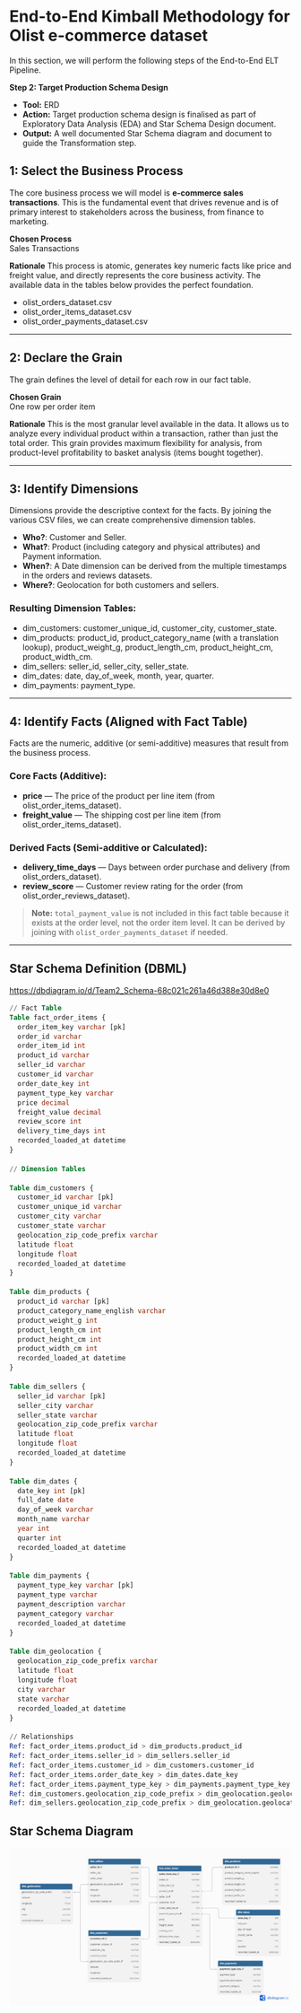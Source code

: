 # End-to-End Kimball Methodology for Olist e-commerce dataset #

In this section, we will perform the following steps of the End-to-End ELT Pipeline.

**Step 2: Target Production Schema Design**

- **Tool:** ERD
- **Action:** Target production schema design is finalised as part of Exploratory Data Analysis (EDA) and Star Schema Design document.
- **Output:** A well documented Star Schema diagram and document to guide the Transformation step.

## 1: Select the Business Process
The core business process we will model is **e-commerce sales transactions**. This is the fundamental event that drives revenue and is of primary interest to stakeholders across the business, from finance to marketing.

**Chosen Process**  
Sales Transactions

**Rationale**
This process is atomic, generates key numeric facts like price and freight value, and directly represents the core business activity. The available data in the tables below provides the perfect foundation.

- olist_orders_dataset.csv  
- olist_order_items_dataset.csv  
- olist_order_payments_dataset.csv  


---

## 2: Declare the Grain
The grain defines the level of detail for each row in our fact table.

**Chosen Grain**  
One row per order item

**Rationale**
This is the most granular level available in the data. It allows us to analyze every individual product within a transaction, rather than just the total order. This grain provides maximum flexibility for analysis, from product-level profitability to basket analysis (items bought together).

---

## 3: Identify Dimensions
Dimensions provide the descriptive context for the facts. By joining the various CSV files, we can create comprehensive dimension tables.

- **Who?**: Customer and Seller.  
- **What?**: Product (including category and physical attributes) and Payment information.  
- **When?**: A Date dimension can be derived from the multiple timestamps in the orders and reviews datasets.  
- **Where?**: Geolocation for both customers and sellers.  

### Resulting Dimension Tables:
- dim_customers: customer_unique_id, customer_city, customer_state.  
- dim_products: product_id, product_category_name (with a translation lookup), product_weight_g, product_length_cm, product_height_cm, product_width_cm.  
- dim_sellers: seller_id, seller_city, seller_state.  
- dim_dates: date, day_of_week, month, year, quarter.  
- dim_payments: payment_type.  

---

## 4: Identify Facts (Aligned with Fact Table)
Facts are the numeric, additive (or semi-additive) measures that result from the business process.  

### Core Facts (Additive):
- **price** — The price of the product per line item (from olist_order_items_dataset).  
- **freight_value** — The shipping cost per line item (from olist_order_items_dataset).  

### Derived Facts (Semi-additive or Calculated):
- **delivery_time_days** — Days between order purchase and delivery (from olist_orders_dataset).  
- **review_score** — Customer review rating for the order (from olist_order_reviews_dataset).  

> **Note:** `total_payment_value` is not included in this fact table because it exists at the order level, not the order item level. It can be derived by joining with `olist_order_payments_dataset` if needed.

---

## Star Schema Definition (DBML)

https://dbdiagram.io/d/Team2_Schema-68c021c261a46d388e30d8e0

```sql
// Fact Table
Table fact_order_items {
  order_item_key varchar [pk]
  order_id varchar 
  order_item_id int
  product_id varchar
  seller_id varchar
  customer_id varchar
  order_date_key int
  payment_type_key varchar
  price decimal
  freight_value decimal
  review_score int
  delivery_time_days int
  recorded_loaded_at datetime
}

// Dimension Tables

Table dim_customers {
  customer_id varchar [pk]
  customer_unique_id varchar
  customer_city varchar
  customer_state varchar
  geolocation_zip_code_prefix varchar
  latitude float
  longitude float
  recorded_loaded_at datetime
}

Table dim_products {
  product_id varchar [pk]
  product_category_name_english varchar
  product_weight_g int
  product_length_cm int
  product_height_cm int
  product_width_cm int
  recorded_loaded_at datetime
}

Table dim_sellers {
  seller_id varchar [pk]
  seller_city varchar
  seller_state varchar
  geolocation_zip_code_prefix varchar
  latitude float
  longitude float
  recorded_loaded_at datetime
}

Table dim_dates {
  date_key int [pk]
  full_date date
  day_of_week varchar
  month_name varchar
  year int
  quarter int
  recorded_loaded_at datetime
}

Table dim_payments {
  payment_type_key varchar [pk]
  payment_type varchar
  payment_description varchar
  payment_category varchar
  recorded_loaded_at datetime
}

Table dim_geolocation {
  geolocation_zip_code_prefix varchar
  latitude float
  longitude float
  city varchar
  state varchar
  recorded_loaded_at datetime
}

// Relationships
Ref: fact_order_items.product_id > dim_products.product_id
Ref: fact_order_items.seller_id > dim_sellers.seller_id
Ref: fact_order_items.customer_id > dim_customers.customer_id
Ref: fact_order_items.order_date_key > dim_dates.date_key
Ref: fact_order_items.payment_type_key > dim_payments.payment_type_key
Ref: dim_customers.geolocation_zip_code_prefix > dim_geolocation.geolocation_zip_code_prefix
Ref: dim_sellers.geolocation_zip_code_prefix > dim_geolocation.geolocation_zip_code_prefix
```
## Star Schema Diagram

![Star Schema](./assets/Star_Schema_updated.png)